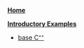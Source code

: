 [**Home**](https://github.com/SGpp/SGpp/wiki)

[**Introductory Examples**](https://github.com/SGpp/SGpp/wiki/Introductory-Examples)
* [base C⁺⁺](https://github.com/SGpp/SGpp/wiki/Base-introductory-example-(C%E2%81%BA%E2%81%BA))